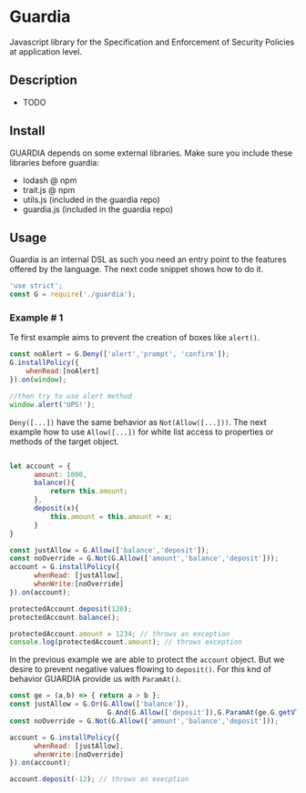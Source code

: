 # Guardia

Javascript library for the Specification and Enforcement of Security Policies at application level.

## Description
- TODO

## Install
GUARDIA depends on some external libraries. Make sure you include these libraries before guardia:

- lodash   @ npm
- trait.js @ npm
- utils.js (included in the guardia repo)
- guardia.js (included in the guardia repo)

## Usage

Guardia is an internal DSL as such you need an entry point to the features offered by the language. The next code snippet shows how to do it.

```javascript
'use strict';
const G = require('./guardia');
```

### Example # 1
Te first example aims to prevent the creation of boxes like ```alert()```.
 
 ```javascript
 const noAlert = G.Deny(['alert','prompt', 'confirm']);
 G.installPolicy({
     whenRead:[noAlert]
 }).on(window);

//then try to use alert method
window.alert('UPS!');
 ```
 ```Deny([...])``` have the same behavior as ```Not(Allow([...]))```. The next example how to use  ```Allow([...])``` for white list access to properties or methods of the target object.

```javascript

let account = {
      amount: 1000,
      balance(){
          return this.amount;
      },
      deposit(x){
          this.amount = this.amount + x;
      }
}

const justAllow = G.Allow(['balance','deposit']);
const noOverride = G.Not(G.Allow(['amount','balance','deposit']));
account = G.installPolicy({
      whenRead: [justAllow],
      whenWrite:[noOverride]
}).on(account);

protectedAccount.deposit(120);
protectedAccount.balance();

protectedAccount.amount = 1234; // throws an exception
console.log(protectedAccount.amount); // throws exception

```
In the previous example we are able to protect the ```account``` object. But we desire to prevent negative values flowing to ```deposit()```. For this knd of behavior GUARDIA provide us with ```ParamAt()```.

```javascript
const ge = (a,b) => { return a > b };
const justAllow = G.Or(G.Allow(['balance']),
                        G.And(G.Allow(['deposit']),G.ParamAt(ge,G.getVType(0,Number),0)));
const noOverride = G.Not(G.Allow(['amount','balance','deposit']));

account = G.installPolicy({
      whenRead: [justAllow],
      whenWrite:[noOverride]
}).on(account);

account.deposit(-12); // throws an execption
```

